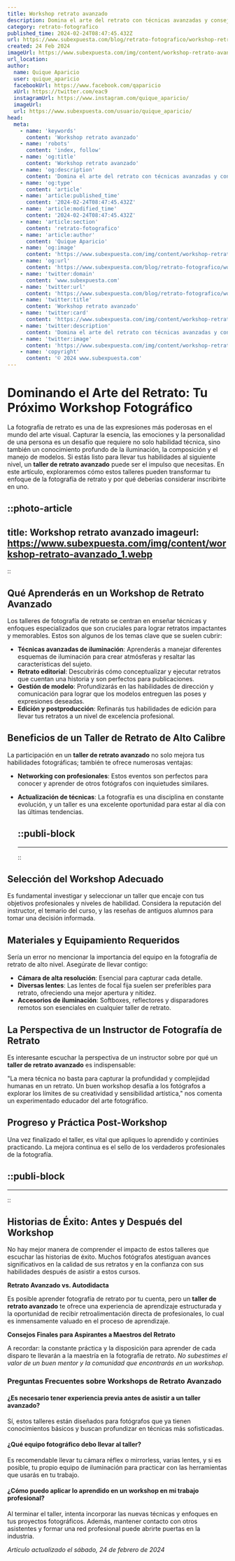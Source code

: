 ```yaml
---
title: Workshop retrato avanzado
description: Domina el arte del retrato con técnicas avanzadas y consejos expertos. Transforma tus imágenes y captura la esencia de cada momento. ¡Inscríbete ya!
category: retrato-fotografico
published_time: 2024-02-24T08:47:45.432Z
url: https://www.subexpuesta.com/blog/retrato-fotografico/workshop-retrato-avanzado
created: 24 Feb 2024
imageUrl: https://www.subexpuesta.com/img/content/workshop-retrato-avanzado_1.webp
url_location:
author:
  name: Quique Aparicio
  user: quique_aparicio
  facebookUrl: https://www.facebook.com/qaparicio
  xUrl: https://twitter.com/eac9
  instagramUrl: https://www.instagram.com/quique_aparicio/
  imageUrl: 
  url: https://www.subexpuesta.com/usuario/quique_aparicio/
head:
  meta:
    - name: 'keywords'
      content: 'Workshop retrato avanzado'
    - name: 'robots'
      content: 'index, follow'
    - name: 'og:title'
      content: 'Workshop retrato avanzado'
    - name: 'og:description'
      content: 'Domina el arte del retrato con técnicas avanzadas y consejos expertos. Transforma tus imágenes y captura la esencia de cada momento. ¡Inscríbete ya!'
    - name: 'og:type'
      content: 'article'
    - name: 'article:published_time'
      content: '2024-02-24T08:47:45.432Z'
    - name: 'article:modified_time'
      content: '2024-02-24T08:47:45.432Z'
    - name: 'article:section'
      content: 'retrato-fotografico'
    - name: 'article:author'
      content: 'Quique Aparicio'
    - name: 'og:image'
      content: 'https://www.subexpuesta.com/img/content/workshop-retrato-avanzado_1.webp'
    - name: 'og:url'
      content: 'https://www.subexpuesta.com/blog/retrato-fotografico/workshop-retrato-avanzado'
    - name: 'twitter:domain'
      content: 'www.subexpuesta.com'
    - name: 'twitter:url'
      content: 'https://www.subexpuesta.com/blog/retrato-fotografico/workshop-retrato-avanzado'
    - name: 'twitter:title'
      content: 'Workshop retrato avanzado'
    - name: 'twitter:card'
      content: 'https://www.subexpuesta.com/img/content/workshop-retrato-avanzado_1.webp'
    - name: 'twitter:description'
      content: 'Domina el arte del retrato con técnicas avanzadas y consejos expertos. Transforma tus imágenes y captura la esencia de cada momento. ¡Inscríbete ya!'
    - name: 'twitter:image'
      content: 'https://www.subexpuesta.com/img/content/workshop-retrato-avanzado_1.webp'
    - name: 'copyright'
      content: '© 2024 www.subexpuesta.com'
---
```

# Dominando el Arte del Retrato: Tu Próximo Workshop Fotográfico

La fotografía de retrato es una de las expresiones más poderosas en el mundo del arte visual. Capturar la esencia, las emociones y la personalidad de una persona es un desafío que requiere no solo habilidad técnica, sino también un conocimiento profundo de la iluminación, la composición y el manejo de modelos. Si estás listo para llevar tus habilidades al siguiente nivel, un **taller de retrato avanzado** puede ser el impulso que necesitas. En este artículo, exploraremos cómo estos talleres pueden transformar tu enfoque de la fotografía de retrato y por qué deberías considerar inscribirte en uno.


::photo-article
---
title: Workshop retrato avanzado
imageurl: https://www.subexpuesta.com/img/content/workshop-retrato-avanzado_1.webp
---
::


## Qué Aprenderás en un Workshop de Retrato Avanzado

Los talleres de fotografía de retrato se centran en enseñar técnicas y enfoques especializados que son cruciales para lograr retratos impactantes y memorables. Estos son algunos de los temas clave que se suelen cubrir:

- **Técnicas avanzadas de iluminación**: Aprenderás a manejar diferentes esquemas de iluminación para crear atmósferas y resaltar las características del sujeto.
- **Retrato editorial**: Descubrirás cómo conceptualizar y ejecutar retratos que cuentan una historia y son perfectos para publicaciones.
- **Gestión de modelo**: Profundizarás en las habilidades de dirección y comunicación para lograr que los modelos entreguen las poses y expresiones deseadas.
- **Edición y postproducción**: Refinarás tus habilidades de edición para llevar tus retratos a un nivel de excelencia profesional.

## Beneficios de un Taller de Retrato de Alto Calibre

La participación en un **taller de retrato avanzado** no solo mejora tus habilidades fotográficas; también te ofrece numerosas ventajas:

- **Networking con profesionales**: Estos eventos son perfectos para conocer y aprender de otros fotógrafos con inquietudes similares.
- **Actualización de técnicas**: La fotografía es una disciplina en constante evolución, y un taller es una excelente oportunidad para estar al día con las últimas tendencias.


  ::publi-block
  ---
  ---
  ::
  
  
## Selección del Workshop Adecuado

Es fundamental investigar y seleccionar un taller que encaje con tus objetivos profesionales y niveles de habilidad. Considera la reputación del instructor, el temario del curso, y las reseñas de antiguos alumnos para tomar una decisión informada.

## Materiales y Equipamiento Requeridos

Sería un error no mencionar la importancia del equipo en la fotografía de retrato de alto nivel. Asegúrate de llevar contigo:

- **Cámara de alta resolución**: Esencial para capturar cada detalle.
- **Diversas lentes**: Las lentes de focal fija suelen ser preferibles para retrato, ofreciendo una mejor apertura y nitidez.
- **Accesorios de iluminación**: Softboxes, reflectores y disparadores remotos son esenciales en cualquier taller de retrato.

## La Perspectiva de un Instructor de Fotografía de Retrato

Es interesante escuchar la perspectiva de un instructor sobre por qué un **taller de retrato avanzado** es indispensable:

"La mera técnica no basta para capturar la profundidad y complejidad humanas en un retrato. Un buen workshop desafía a los fotógrafos a explorar los límites de su creatividad y sensibilidad artística," nos comenta un experimentado educador del arte fotográfico.

## Progreso y Práctica Post-Workshop

Una vez finalizado el taller, es vital que apliques lo aprendido y continúes practicando. La mejora continua es el sello de los verdaderos profesionales de la fotografía.


  ::publi-block
  ---
  ---
  ::
  
  
## Historias de Éxito: Antes y Después del Workshop

No hay mejor manera de comprender el impacto de estos talleres que escuchar las historias de éxito. Muchos fotógrafos atestiguan avances significativos en la calidad de sus retratos y en la confianza con sus habilidades después de asistir a estos cursos.

**Retrato Avanzado vs. Autodidacta**

Es posible aprender fotografía de retrato por tu cuenta, pero un **taller de retrato avanzado** te ofrece una experiencia de aprendizaje estructurada y la oportunidad de recibir retroalimentación directa de profesionales, lo cual es inmensamente valuado en el proceso de aprendizaje.

**Consejos Finales para Aspirantes a Maestros del Retrato**

A recordar: la constante práctica y la disposición para aprender de cada disparo te llevarán a la maestría en la fotografía de retrato. *No subestimes el valor de un buen mentor y la comunidad que encontrarás en un workshop.*

### Preguntas Frecuentes sobre Workshops de Retrato Avanzado

#### ¿Es necesario tener experiencia previa antes de asistir a un taller avanzado?

Sí, estos talleres están diseñados para fotógrafos que ya tienen conocimientos básicos y buscan profundizar en técnicas más sofisticadas.

#### ¿Qué equipo fotográfico debo llevar al taller?

Es recomendable llevar tu cámara réflex o mirrorless, varias lentes, y si es posible, tu propio equipo de iluminación para practicar con las herramientas que usarás en tu trabajo.

#### ¿Cómo puedo aplicar lo aprendido en un workshop en mi trabajo profesional?

Al terminar el taller, intenta incorporar las nuevas técnicas y enfoques en tus proyectos fotográficos. Además, mantener contacto con otros asistentes y formar una red profesional puede abrirte puertas en la industria.

_Artículo actualizado el sábado, 24 de febrero de 2024_